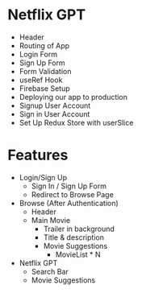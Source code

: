# Netflix GPT

- Header
- Routing of App
- Login Form
- Sign Up Form
- Form Validation
- useRef Hook
- Firebase Setup 
- Deploying our app to production
- Signup User Account
- Sign in User Account
- Set Up Redux Store with userSlice


# Features 

- Login/Sign Up
  - Sign In / Sign Up Form
  - Redirect to Browse Page
- Browse (After Authentication)
  - Header
  - Main Movie 
    - Trailer in background
    - Title & description
    - Movie Suggestions
      - MovieList * N
- Netflix GPT
    - Search Bar
    - Movie Suggestions